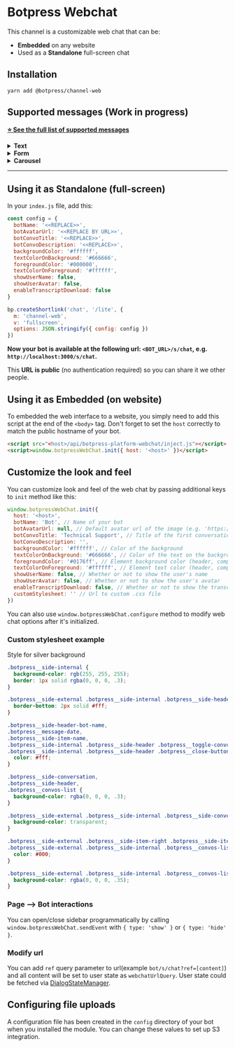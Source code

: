 # Botpress Webchat

This channel is a customizable web chat that can be:

* **Embedded** on any website
* Used as a **Standalone** full-screen chat

## Installation

```
yarn add @botpress/channel-web
```

## Supported messages (Work in progress)

[**⭐ See the full list of supported messages**](https://github.com/botpress/modules/blob/master/channels/botpress-channel-web/src/umm.js)

<details>
    <summary><b>Text</b></summary>

### Example

```js
'#text': data => [
    {
      on: 'webchat',
      typing: true,
      text: data.text,
      markdown: true
    }
]
```

#### `typing` (optional)

Can be `true` to use natural typing speed (based on characters length) or can also be a natural time string (parsed by [`ms module`](https://www.npmjs.com/package/ms)).

#### `markdown` (optional)

Can be `true` to render the text as markdown format. This allows you to include links, bold and italic text.

#### `web-style` (optional)

`web-style` (optional) will pass the arguments as [DOM style](https://www.w3schools.com/jsref/dom_obj_style.asp) properties. This allows you to customize how specific messages look.

```js
web-style: {
  color: "rgb(24, 1, 187)",
  borderLeft: "2px solid rgb(11, 8, 162)",
  padding: "10px",
  fontWeight: "600",
  fontSize: "20px",
  fontFamily: "'Lato', sans-serif" }
```

#### `quick_replies` (optional)

Array of string, with the `<PAYLOAD> Text` format.

```js
quick_replies: data.choices.map(choice => `<${choice.payload}> ${choice.text}`)
```

</details>

<details>
    <summary><b>Form</b></summary>

##### `content.yml`

```js
'#form': data => [
  {
    on: 'webchat',
    typing: true,
    markdown: true,
    text: data.text,
    form: {
      title: 'Survey',
      id: 'survey',
      elements: [
        {
          input: {
            label: 'Email',
            placeholder: 'Your email',
            name: 'email',
            subtype: 'email',
            required: true
          }
        },
        {
          textarea: {
            label: 'Text',
            placeholder: 'Your text',
            name: 'text',
            maxlength: 100,
            minlength: 2
          }
        }
      ]
    }
  }
]
```

It's look's like a usually web form. After submitted, you can handle this event with botpress.hear method. For example:

```js
bp.hear({ type: 'form', formId: 'survey' }, (event, next) => {
  // Your code
})
```

You can always catch formId in the hear function, because Id is not an option in the form element. You choose a value to go with your id keys.

```js
'#welcome': data => [
  {
    on: 'webchat',
    text: 'Welcome',
    typing: '250ms',
    form: {
      title: 'welcome',
      id: 'welcome',
      /* ... */
    }
  }
] 

'#form-email': data => [
  {
    on: 'webchat',
    text: 'Provide me your email',
    form: {
      title: 'Email',
      id: 'email',
      /* ... */
    }
  }
]
```

in your `bp.hear` function

```js
bp.hear({type:'form',formId:'welcome'},(event,next))=> {} // welcome content
bp.hear({type:'form',formId:'email'},(event,next))=> {} // form-email content
```

###### Form Elements

`input`

Has next attributes: label, name, placeholder, subtype, required, maxlength, minlength, which works like a same attributes in html5 (`subtype` is a same as `type` in html5)

`textarea`

Has a same attributes like `input`, but has no `subtype` attribute

`select`

Has a same attributes like `textarea`, but has no `maxlength` and `minlength` attributes, and has `options` attribute, which contain an option elements.

Example:

```js
{
  select: {
    label: 'Select one item',
    name: 'select',
    placeholder: 'Select one option',
    options: [
      {
        option: {
          label: 'Hindu (Indian) vegetarian',
          value: 'hindu'
        }
      },
      {
        option: {
          label: 'Strict vegan',
          value: 'vegan'
        }
      },
      {
        option: {
          label: 'Kosher',
          value: 'kosher'
        }
      },
      {
        option: {
          label: 'Just put it in a burrito',
          value: 'burrito'
        }
      }
    ]
  }
}
```

</details>

<details>
    <summary><b>Carousel</b></summary>

#### `elements` (required)

Array of `element` objects

#### `element.title` (required)

String

#### `element.picture` (optional)

String (URL)

#### `element.subtitle` (optional)

String

#### `element.buttons` (optional)

Object | `{ url: 'string', title: 'string', text: 'string', payload: 'string' }`
When provided with `payload` instead of `url`, acts similarly to quick replies.

#### `settings` (optional)

Settings to pass the [`react-slick`](https://github.com/akiran/react-slick) component

</details>

---

## Using it as Standalone (full-screen)

In your `index.js` file, add this:

```js
const config = {
  botName: '<<REPLACE>>',
  botAvatarUrl: '<<REPLACE BY URL>>',
  botConvoTitle: '<<REPLACE>>',
  botConvoDescription: '<<REPLACE>>',
  backgroundColor: '#ffffff',
  textColorOnBackground: '#666666',
  foregroundColor: '#000000',
  textColorOnForeground: '#ffffff',
  showUserName: false,
  showUserAvatar: false,
  enableTranscriptDownload: false
}

bp.createShortlink('chat', '/lite', {
  m: 'channel-web',
  v: 'fullscreen',
  options: JSON.stringify({ config: config })
})
```

**Now your bot is available at the following url: `<BOT_URL>/s/chat`, e.g. `http://localhost:3000/s/chat`.**

This **URL is public** (no authentication required) so you can share it we other people.

## Using it as Embedded (on website)

To embedded the web interface to a website, you simply need to add this script at the end of the `<body>` tag. Don't forget to set the `host` correctly to match the public hostname of your bot.

```html
<script src="<host>/api/botpress-platform-webchat/inject.js"></script>
<script>window.botpressWebChat.init({ host: '<host>' })</script>
```

## Customize the look and feel

You can customize look and feel of the web chat by passing additional keys to `init` method like this:

```javascript
window.botpressWebChat.init({
  host: '<host>',
  botName: 'Bot', // Name of your bot
  botAvatarUrl: null, // Default avatar url of the image (e.g. 'https://avatars3.githubusercontent.com/u/1315508?v=4&s=400' )
  botConvoTitle: 'Technical Support', // Title of the first conversation with the bot
  botConvoDescription: '',
  backgroundColor: '#ffffff', // Color of the background
  textColorOnBackground: '#666666', // Color of the text on the background
  foregroundColor: '#0176ff', // Element background color (header, composer, button..)
  textColorOnForeground: '#ffffff', // Element text color (header, composer, button..)
  showUserName: false, // Whether or not to show the user's name
  showUserAvatar: false, // Whether or not to show the user's avatar
  enableTranscriptDownload: false, // Whether or not to show the transcript download button
  customStylesheet: '' // Url to custom .css file
})
```

You can also use `window.botpressWebChat.configure` method to modify web chat options after it's initialized.

### Custom stylesheet example

Style for silver background

```css
.botpress__side-internal {
  background-color: rgb(255, 255, 255);
  border: 1px solid rgba(0, 0, 0, .3);
}

.botpress__side-external .botpress__side-internal .botpress__side-header {
  border-bottom: 2px solid #fff;
}

.botpress__side-header-bot-name,
.botpress__message-date,
.botpress__side-item-name,
.botpress__side-internal .botpress__side-header .botpress__toggle-convos-button i,
.botpress__side-internal .botpress__side-header .botpress__close-button i {
  color: #fff;
}

.botpress__side-conversation,
.botpress__side-header,
.botpress__convos-list {
  background-color: rgba(0, 0, 0, .3);
}

.botpress__side-external .botpress__side-internal .botpress__side-conversation .botpress__side-conversation-bottom .botpress__side-new-message {
  background-color: transparent;
}

.botpress__side-external .botpress__side-item-right .botpress__side-item-title .botpress__side-item-date span,
.botpress__side-external .botpress__side-internal .botpress__convos-list .botpress__convo-item .botpress__side-item-right .botpress__side-item-text {
  color: #000;
}

.botpress__side-external .botpress__side-internal .botpress__convos-list .botpress__convo-item:hover {
  background-color: rgba(0, 0, 0, .35);
}
```

### Page –> Bot interactions

You can open/close sidebar programmatically by calling `window.botpressWebChat.sendEvent` with `{ type: 'show' }` or `{ type: 'hide' }`.

### Modify url

You can add `ref` query parameter to url(example `bot/s/chat?ref=[content]`) and all content will be set to user state as `webchatUrlQuery`. User state could be fetched via [DialogStateManager](https://botpress.io/docs/latest/reference/DialogStateManager.html).

## Configuring file uploads

A configuration file has been created in the `config` directory of your bot when you installed the module. You can change these values to set up S3 integration.
